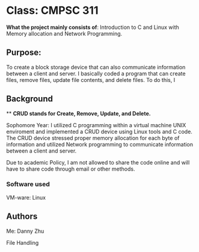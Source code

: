 

# Class: CMPSC 311

**What the project mainly consists of**: Introduction to C and Linux with Memory allocation and Network Programming.

## Purpose:

To create a block storage device that can also communicate information between a client and server. I basically coded a program that can create files, remove files, update file contents, and delete files. To do this, I  

## Background

** **CRUD stands for Create, Remove, Update, and Delete.**

Sophomore Year: I utilized C programming within a virtual machine UNIX enviroment and implemented a CRUD device using Linux tools and C code. The CRUD device stressed proper memory allocation for each byte of information and utilized Network programming to communicate information between a client and server. 

Due to academic Policy, I am not allowed to share the code online and will have to share code through email or other methods.

### Software used

VM-ware: Linux

## Authors

Me: Danny Zhu


File Handling
